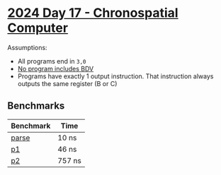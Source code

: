# [2024 Day 17 - Chronospatial Computer](https://adventofcode.com/2024/day/17)

Assumptions:
 - All programs end in `3,0`
 - [No program includes BDV](https://www.reddit.com/r/adventofcode/comments/1hgkf7q/comment/m2jyk9f/)
 - Programs have exactly 1 output instruction. That instruction always outputs the same register (B or C)

## Benchmarks

<!-- BEGIN benches -->
| Benchmark                 | Time   |
| ------------------------- | ------ |
| [parse](./src/lib.rs#L10) | 10 ns  |
| [p1](./src/lib.rs#L22)    | 46 ns  |
| [p2](./src/lib.rs#L48)    | 757 ns |
<!-- END benches -->
<!-- BEGIN other_benches -->

<!-- END other_benches -->
